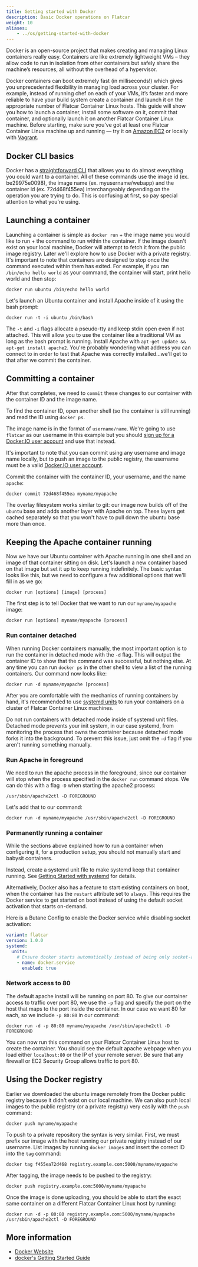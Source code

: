 ```yaml
---
title: Getting started with Docker
description: Basic Docker operations on Flatcar
weight: 10
aliases:
    - ../os/getting-started-with-docker
---
```


Docker is an open-source project that makes creating and managing Linux containers really easy. Containers are like extremely lightweight VMs – they allow code to run in isolation from other containers but safely share the machine’s resources, all without the overhead of a hypervisor.

Docker containers can boot extremely fast (in milliseconds!) which gives you unprecedented flexibility in managing load across your cluster. For example, instead of running chef on each of your VMs, it’s faster and more reliable to have your build system create a container and launch it on the appropriate number of Flatcar Container Linux hosts. This guide will show you how to launch a container, install some software on it, commit that container, and optionally launch it on another Flatcar Container Linux machine. Before starting, make sure you've got at least one Flatcar Container Linux machine up and running &mdash; try it on [Amazon EC2][aws-ec2] or locally with [Vagrant][vagrant].

## Docker CLI basics

Docker has a [straightforward CLI][docker-cli] that allows you to do almost everything you could want to a container. All of these commands use the image id (ex. be29975e0098), the image name (ex. myusername/webapp) and the container id (ex. 72d468f455ea) interchangeably depending on the operation you are trying to do. This is confusing at first, so pay special attention to what you're using.

## Launching a container

Launching a container is simple as `docker run` + the image name you would like to run + the command to run within the container. If the image doesn't exist on your local machine, Docker will attempt to fetch it from the public image registry. Later we'll explore how to use Docker with a private registry. It's important to note that containers are designed to stop once the command executed within them has exited. For example, if you ran `/bin/echo hello world` as your command, the container will start, print hello world and then stop:

```shell
docker run ubuntu /bin/echo hello world
```

Let's launch an Ubuntu container and install Apache inside of it using the bash prompt:

```shell
docker run -t -i ubuntu /bin/bash
```

The `-t` and `-i` flags allocate a pseudo-tty and keep stdin open even if not attached. This will allow you to use the container like a traditional VM as long as the bash prompt is running. Install Apache with `apt-get update && apt-get install apache2`. You're probably wondering what address you can connect to in order to test that Apache was correctly installed...we'll get to that after we commit the container.

## Committing a container

After that completes, we need to `commit` these changes to our container with the container ID and the image name.

To find the container ID, open another shell (so the container is still running) and read the ID using `docker ps`.

The image name is in the format of `username/name`. We're going to use `flatcar` as our username in this example but you should [sign up for a Docker.IO user account][docker-signup] and use that instead.

It's important to note that you can commit using any username and image name locally, but to push an image to the public registry, the username must be a valid [Docker.IO user account][docker-signup].

Commit the container with the container ID, your username, and the name `apache`:

```shell
docker commit 72d468f455ea myname/myapache
```

The overlay filesystem works similar to git: our image now builds off of the `ubuntu` base and adds another layer with Apache on top. These layers get cached separately so that you won't have to pull down the ubuntu base more than once.

## Keeping the Apache container running

Now we have our Ubuntu container with Apache running in one shell and an image of that container sitting on disk. Let's launch a new container based on that image but set it up to keep running indefinitely. The basic syntax looks like this, but we need to configure a few additional options that we'll fill in as we go:

```shell
docker run [options] [image] [process]
```

The first step is to tell Docker that we want to run our `myname/myapache` image:

```shell
docker run [options] myname/myapache [process]
```

### Run container detached

When running Docker containers manually, the most important option is to run the container in detached mode with the `-d` flag. This will output the container ID to show that the command was successful, but nothing else. At any time you can run `docker ps` in the other shell to view a list of the running containers. Our command now looks like:

```shell
docker run -d myname/myapache [process]
```

After you are comfortable with the mechanics of running containers by hand, it's recommended to use [systemd units][systemd-getting-started] to run your containers on a cluster of Flatcar Container Linux machines.

Do not run containers with detached mode inside of systemd unit files. Detached mode prevents your init system, in our case systemd, from monitoring the process that owns the container because detached mode forks it into the background. To prevent this issue, just omit the `-d` flag if you aren't running something manually.

### Run Apache in foreground

We need to run the apache process in the foreground, since our container will stop when the process specified in the `docker run` command stops. We can do this with a flag `-D` when starting the apache2 process:

```shell
/usr/sbin/apache2ctl -D FOREGROUND
```

Let's add that to our command:

```shell
docker run -d myname/myapache /usr/sbin/apache2ctl -D FOREGROUND
```

### Permanently running a container

While the sections above explained how to run a container when configuring it, for a production setup, you should not manually start and babysit containers.

Instead, create a systemd unit file to make systemd keep that container running. See [Getting Started with systemd][systemd-getting-started] for details.

Alternatively, Docker also has a feature to start existing containers on boot, when the container has the `restart` attribute set to `always`.
This requires the Docker service to get started on boot instead of using the default socket activation that starts on-demand.

Here is a Butane Config to enable the Docker service while disabling socket activation:

```yaml
variant: flatcar
version: 1.0.0
systemd:
  units:
    # Ensure docker starts automatically instead of being only socket-activated
    - name: docker.service
      enabled: true
```

### Network access to 80

The default apache install will be running on port 80. To give our container access to traffic over port 80, we use the `-p` flag and specify the port on the host that maps to the port inside the container. In our case we want 80 for each, so we include `-p 80:80` in our command:

```shell
docker run -d -p 80:80 myname/myapache /usr/sbin/apache2ctl -D FOREGROUND
```

You can now run this command on your Flatcar Container Linux host to create the container. You should see the default apache webpage when you load either `localhost:80` or the IP of your remote server. Be sure that any firewall or EC2 Security Group allows traffic to port 80.

## Using the Docker registry

Earlier we downloaded the ubuntu image remotely from the Docker public registry because it didn't exist on our local machine. We can also push local images to the public registry (or a private registry) very easily with the `push` command:

```shell
docker push myname/myapache
```

To push to a private repository the syntax is very similar. First, we must prefix our image with the host running our private registry instead of our username. List images by running `docker images` and insert the correct ID into the `tag` command:

```shell
docker tag f455ea72d468 registry.example.com:5000/myname/myapache
```

After tagging, the image needs to be pushed to the registry:

```shell
docker push registry.example.com:5000/myname/myapache
```

Once the image is done uploading, you should be able to start the exact same container on a different Flatcar Container Linux host by running:

```shell
docker run -d -p 80:80 registry.example.com:5000/myname/myapache /usr/sbin/apache2ctl -D FOREGROUND
```

## More information

 * [Docker Website](http://www.docker.com/)
 * [docker's Getting Started Guide](https://docs.docker.com/mac/started/)

[aws-ec2]: ../installing/cloud/aws-ec2
[vagrant]: ../installing/vms/vagrant
[docker-cli]: https://docs.docker.com/engine/reference/commandline/cli/
[docker-signup]: https://hub.docker.com/account/signup/
[systemd-getting-started]: ../setup/systemd/getting-started
